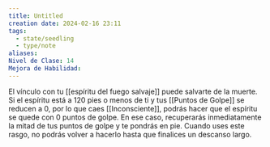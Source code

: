 ```yaml
---
title: Untitled
creation date: 2024-02-16 23:11
tags:
  - state/seedling
  - type/note
aliases: 
Nivel de Clase: 14
Mejora de Habilidad:
---
```

El vínculo con tu [[espíritu del fuego salvaje]] puede salvarte de la muerte. Si el espíritu está a 120 pies o menos de ti y tus [[Puntos de Golpe]] se reducen a 0, por lo que caes [[Inconsciente]], podrás hacer que el espíritu se quede con 0 puntos de golpe. En ese caso, recuperarás inmediatamente la mitad de tus puntos de golpe y te pondrás en pie.
Cuando uses este rasgo, no podrás volver a hacerlo hasta que finalices un descanso largo.





